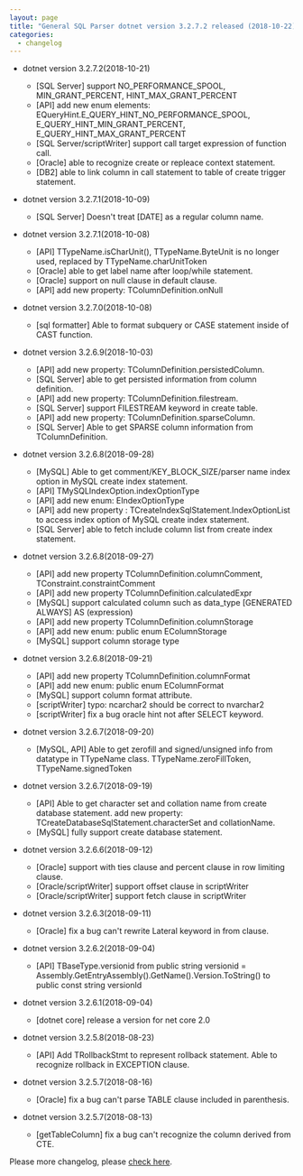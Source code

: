 ```yaml
---
layout: page
title: "General SQL Parser dotnet version 3.2.7.2 released (2018-10-22)"
categories:
  - changelog
---
```


+ dotnet version 3.2.7.2(2018-10-21)
  - [SQL Server] support NO_PERFORMANCE_SPOOL, MIN_GRANT_PERCENT, HINT_MAX_GRANT_PERCENT
  - [API] add new enum elements: EQueryHint.E_QUERY_HINT_NO_PERFORMANCE_SPOOL, E_QUERY_HINT_MIN_GRANT_PERCENT, E_QUERY_HINT_MAX_GRANT_PERCENT
  - [SQL Server/scriptWriter] support call target expression of function call.
  - [Oracle] able to recognize create or repleace context statement.
  - [DB2] able to link column in call statement to table of create trigger statement.
  
+ dotnet version 3.2.7.1(2018-10-09)
  - [SQL Server] Doesn't treat [DATE] as a regular column name.
  
+ dotnet version 3.2.7.1(2018-10-08)
  - [API] TTypeName.isCharUnit(), TTypeName.ByteUnit is no longer used, replaced by TTypeName.charUnitToken
  - [Oracle] able to get label name after loop/while statement.
  - [Oracle] support on null clause in default clause.
  - [API] add new property: TColumnDefinition.onNull
  
+ dotnet version 3.2.7.0(2018-10-08)
  - [sql formatter] Able to format subquery or CASE statement inside of CAST function.
  
+ dotnet version 3.2.6.9(2018-10-03)
  - [API] add new property: TColumnDefinition.persistedColumn.
  - [SQL Server] able to get persisted information from column definition.
  - [API] add new property: TColumnDefinition.filestream.
  - [SQL Server] support FILESTREAM keyword in create table.
  - [API] add new property: TColumnDefinition.sparseColumn.
  - [SQL Server] Able to get SPARSE column information from TColumnDefinition.
  
+ dotnet version 3.2.6.8(2018-09-28)
  - [MySQL] Able to get comment/KEY_BLOCK_SIZE/parser name  index option in MySQL create index statement.
  - [API] TMySQLIndexOption.indexOptionType
  - [API] add new enum: EIndexOptionType
  - [API] add new property : TCreateIndexSqlStatement.IndexOptionList to access index option of MySQL create index statement.
  - [SQL Server] able to fetch include column list from create index statement.
		

+ dotnet version 3.2.6.8(2018-09-27)
  - [API] add new property TColumnDefinition.columnComment, TConstraint.constraintComment
  - [API] add new property TColumnDefinition.calculatedExpr
  - [MySQL] support calculated column such as data_type [GENERATED ALWAYS] AS (expression)
  - [API] add new property TColumnDefinition.columnStorage
  - [API] add new enum: public enum EColumnStorage
  - [MySQL] support column storage type

+ dotnet version 3.2.6.8(2018-09-21)
  - [API] add new property TColumnDefinition.columnFormat
  - [API] add new enum: public enum EColumnFormat
  - [MySQL] support column format attribute.
  - [scriptWriter] typo: ncarchar2 should be correct to nvarchar2
  - [scriptWriter] fix a bug oracle hint not after SELECT keyword.
		

+ dotnet version 3.2.6.7(2018-09-20)
  - [MySQL, API] Able to get zerofill and signed/unsigned info from datatype in TTypeName class. TTypeName.zeroFillToken, TTypeName.signedToken

  
+ dotnet version 3.2.6.7(2018-09-19)
  - [API] Able to get character set and collation name from create database statement. add new property: TCreateDatabaseSqlStatement.characterSet and collationName.
  - [MySQL] fully support create database statement.
  
+ dotnet version 3.2.6.6(2018-09-12)
  - [Oracle] support with ties clause and percent clause in row limiting clause.
  - [Oracle/scriptWriter] support offset clause in scriptWriter
  - [Oracle/scriptWriter] support fetch clause in scriptWriter

+ dotnet version 3.2.6.3(2018-09-11)
  - [Oracle] fix a bug can't rewrite Lateral keyword in from clause.
  
+ dotnet version 3.2.6.2(2018-09-04)
  - [API] TBaseType.versionid from public string versionid = Assembly.GetEntryAssembly().GetName().Version.ToString() to  public const string versionId

+ dotnet version 3.2.6.1(2018-09-04)
  - [dotnet core] release a version for net core 2.0

+ dotnet version 3.2.5.8(2018-08-23)
  - [API] Add TRollbackStmt to represent rollback statement. Able to recognize rollback in EXCEPTION clause.
  
+ dotnet version 3.2.5.7(2018-08-16)
  - [Oracle] fix a bug can't parse TABLE clause included in parenthesis.

+ dotnet version 3.2.5.7(2018-08-13)
  - [getTableColumn] fix a bug can't recognize the column derived from CTE.

 
Please more changelog, please [check here](/changelog/changelog-dotnet/).